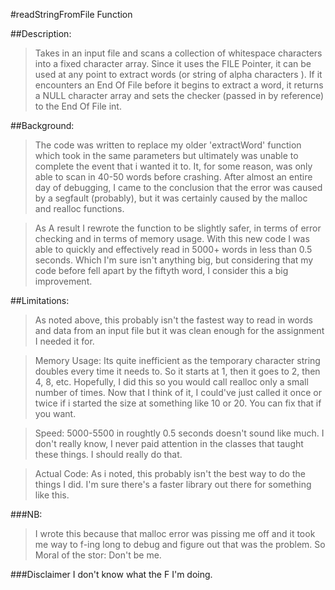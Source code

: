 #readStringFromFile Function

##Description:
>Takes in an input file and scans a collection of whitespace characters into a fixed character array.
>Since it uses the FILE Pointer, it can be used at any point to extract words (or string of alpha
>characters ). If it encounters an End Of File before it begins to extract a word, it returns a 
>NULL character array and sets the checker (passed in by reference) to the End Of File int.
	
	
##Background:
>The code was written to replace my older 'extractWord' function which took in the same parameters
>but ultimately was unable to complete the event that i wanted it to. It, for some reason, was only
>able to scan in 40-50 words before crashing. After almost an entire day of debugging, I came to 
>the conclusion that the error was caused by a segfault (probably), but it was certainly caused
>by the malloc and realloc functions.
	
>As A result I rewrote the function to be slightly safer, in terms of error checking and in terms
>of memory usage. With this new code I was able to quickly and effectively read in 5000+ words in
>less than 0.5 seconds. Which I'm sure isn't anything big, but considering that my code before
>fell apart by the fiftyth word, I consider this a big improvement.
	
	
##Limitations:
>As noted above, this probably isn't the fastest way to read in words and data from an input file
>but it was clean enough for the assignment I needed it for.
	
>Memory Usage: Its quite inefficient as the temporary character string doubles every time it needs to.
>So it starts at 1, then it goes to 2, then 4, 8, etc. Hopefully, I did this so you would call 
>realloc only a small number of times. Now that I think of it, I could've just called it once or twice
>if i started the size at something like 10 or 20. You can fix that if you want.
	
>Speed: 5000-5500 in roughtly 0.5 seconds doesn't sound like much. I don't really know, I never paid attention
>in the classes that taught these things. I should really do that.
	
>Actual Code: As i noted, this probably isn't the best way to do the things  I did. I'm sure there's a 
>faster library out there for something like this.

###NB:
>I wrote this because that malloc error was pissing me off and it took me way to f-ing long to
>debug and figure out that was the problem. So Moral of the stor: Don't be me.

###Disclaimer
I don't know what the F I'm doing.
